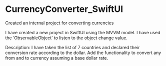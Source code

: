 # CurrencyConverter_SwiftUI
Created an internal project for converting currencies

I have created a new project in SwiftUI using the MVVM model.
I have used the ‘ObservableObject’ to listen to the object change value.

Description:
I have taken the list of 7 countries and declared their conversion rate according to the dollar.
Add the functionality to convert any from and to currency assuming a base dollar rate.



